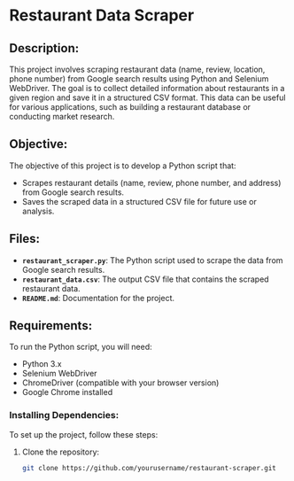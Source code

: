 # Restaurant Data Scraper

## Description:
This project involves scraping restaurant data (name, review, location, phone number) from Google search results using Python and Selenium WebDriver. The goal is to collect detailed information about restaurants in a given region and save it in a structured CSV format. This data can be useful for various applications, such as building a restaurant database or conducting market research.

## Objective:
The objective of this project is to develop a Python script that:
- Scrapes restaurant details (name, review, phone number, and address) from Google search results.
- Saves the scraped data in a structured CSV file for future use or analysis.

## Files:
- **`restaurant_scraper.py`**: The Python script used to scrape the data from Google search results.
- **`restaurant_data.csv`**: The output CSV file that contains the scraped restaurant data.
- **`README.md`**: Documentation for the project.

## Requirements:
To run the Python script, you will need:
- Python 3.x
- Selenium WebDriver
- ChromeDriver (compatible with your browser version)
- Google Chrome installed

### Installing Dependencies:
To set up the project, follow these steps:
1. Clone the repository:
   ```bash
   git clone https://github.com/yourusername/restaurant-scraper.git
